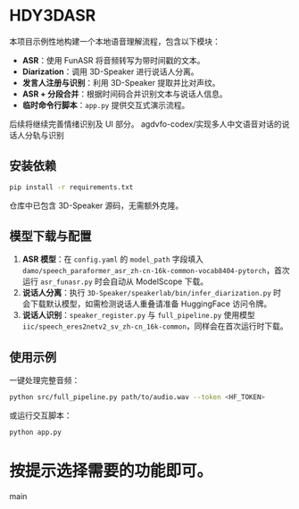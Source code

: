 # HDY3DASR

本项目示例性地构建一个本地语音理解流程，包含以下模块：

- **ASR**：使用 FunASR 将音频转写为带时间戳的文本。
- **Diarization**：调用 3D-Speaker 进行说话人分离。
- **发言人注册与识别**：利用 3D-Speaker 提取并比对声纹。
- **ASR + 分段合并**：根据时间码合并识别文本与说话人信息。
- **临时命令行脚本**：`app.py` 提供交互式演示流程。

后续将继续完善情绪识别及 UI 部分。
 agdvfo-codex/实现多人中文语音对话的说话人分轨与识别

## 安装依赖

```bash
pip install -r requirements.txt
```

仓库中已包含 3D-Speaker 源码，无需额外克隆。

## 模型下载与配置

1. **ASR 模型**：在 `config.yaml` 的 `model_path` 字段填入
   `damo/speech_paraformer_asr_zh-cn-16k-common-vocab8404-pytorch`，首次运行
   `asr_funasr.py` 时会自动从 ModelScope 下载。
2. **说话人分离**：执行 `3D-Speaker/speakerlab/bin/infer_diarization.py` 时
   会下载默认模型，如需检测说话人重叠请准备 HuggingFace 访问令牌。
3. **说话人识别**：`speaker_register.py` 与 `full_pipeline.py` 使用模型
   `iic/speech_eres2netv2_sv_zh-cn_16k-common`，同样会在首次运行时下载。

## 使用示例

一键处理完整音频：

```bash
python src/full_pipeline.py path/to/audio.wav --token <HF_TOKEN>
```

或运行交互脚本：

```bash
python app.py
```

按提示选择需要的功能即可。
=======
 main

